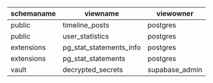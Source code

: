 | schemaname | viewname                | viewowner      |
| ---------- | ----------------------- | -------------- |
| public     | timeline_posts          | postgres       |
| public     | user_statistics         | postgres       |
| extensions | pg_stat_statements_info | postgres       |
| extensions | pg_stat_statements      | postgres       |
| vault      | decrypted_secrets       | supabase_admin |